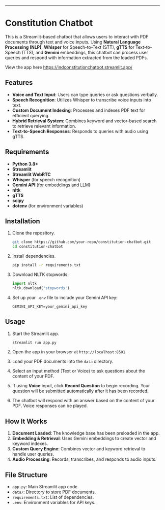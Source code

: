 
---

# Constitution Chatbot

This is a Streamlit-based chatbot that allows users to interact with PDF documents through text and voice inputs. Using **Natural Language Processing (NLP)**, **Whisper** for Speech-to-Text (STT), **gTTS** for Text-to-Speech (TTS), and **Gemini** embeddings, this chatbot can process user queries and respond with information extracted from the loaded PDFs.

View the app here
https://indconstitutionchatbot.streamlit.app/

## Features

- **Voice and Text Input**: Users can type queries or ask questions verbally.
- **Speech Recognition**: Utilizes Whisper to transcribe voice inputs into text.
- **Custom Document Indexing**: Processes and indexes PDF text for efficient querying.
- **Hybrid Retrieval System**: Combines keyword and vector-based search to retrieve relevant information.
- **Text-to-Speech Responses**: Responds to queries with audio using gTTS.

## Requirements

- **Python 3.8+**
- **Streamlit**
- **Streamlit WebRTC**
- **Whisper** (for speech recognition)
- **Gemini API** (for embeddings and LLM)
- **nltk**
- **gTTS**
- **scipy**
- **dotenv** (for environment variables)

## Installation

1. Clone the repository.
    ```bash
    git clone https://github.com/your-repo/constitution-chatbot.git
    cd constitution-chatbot
    ```

2. Install dependencies.
    ```bash
    pip install -r requirements.txt
    ```

3. Download NLTK stopwords.
    ```python
    import nltk
    nltk.download('stopwords')
    ```

4. Set up your `.env` file to include your Gemini API key:
    ```plaintext
    GEMINI_API_KEY=your_gemini_api_key
    ```

## Usage

1. Start the Streamlit app.
    ```bash
    streamlit run app.py
    ```

2. Open the app in your browser at `http://localhost:8501`.

3. Load your PDF documents into the `data` directory.

4. Select an input method (Text or Voice) to ask questions about the content of your PDF.

5. If using **Voice** input, click **Record Question** to begin recording. Your question will be submitted automatically after it has been recorded.

6. The chatbot will respond with an answer based on the content of your PDF. Voice responses can be played.

## How It Works

1. **Document Loaded**: The knowledge base has been preloaded in the app.
2. **Embedding & Retrieval**: Uses Gemini embeddings to create vector and keyword indexes.
3. **Custom Query Engine**: Combines vector and keyword retrieval to handle user queries.
4. **Audio Processing**: Records, transcribes, and responds to audio inputs.

## File Structure

- `app.py`: Main Streamlit app code.
- `data/`: Directory to store PDF documents.
- `requirements.txt`: List of dependencies.
- `.env`: Environment variables for API keys.

